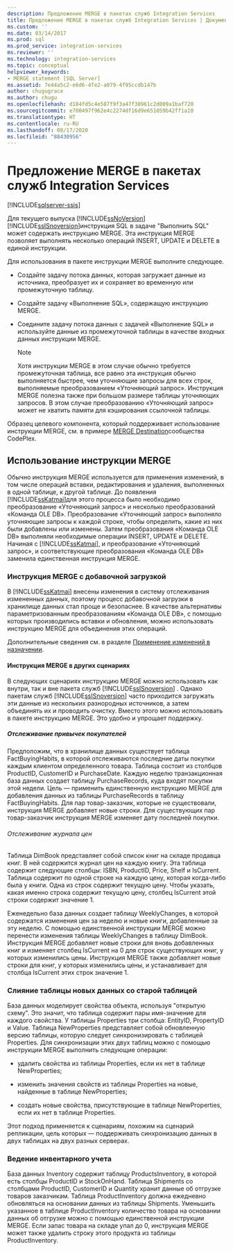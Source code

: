 ```yaml
---
description: Предложение MERGE в пакетах служб Integration Services
title: Предложение MERGE в пакетах служб Integration Services | Документы Майкрософт
ms.custom: ''
ms.date: 03/14/2017
ms.prod: sql
ms.prod_service: integration-services
ms.reviewer: ''
ms.technology: integration-services
ms.topic: conceptual
helpviewer_keywords:
- MERGE statement [SQL Server]
ms.assetid: 7e44a5c2-e6d6-4fe2-a079-4f95ccdb147b
author: chugugrace
ms.author: chugu
ms.openlocfilehash: d184fd5c4e587f9f3a47f38961c2d009a1baf720
ms.sourcegitcommit: e700497f962e4c2274df16d9e651059b42ff1a10
ms.translationtype: HT
ms.contentlocale: ru-RU
ms.lasthandoff: 08/17/2020
ms.locfileid: "88430956"
---
```

# <a name="merge-in-integration-services-packages"></a>Предложение MERGE в пакетах служб Integration Services

[!INCLUDE[sqlserver-ssis](../../includes/applies-to-version/sqlserver-ssis.md)]


  Для текущего выпуска [!INCLUDE[ssNoVersion](../../includes/ssnoversion-md.md)][!INCLUDE[ssISnoversion](../../includes/ssisnoversion-md.md)]инструкция SQL в задаче "Выполнить SQL" может содержать инструкцию MERGE. Эта инструкция MERGE позволяет выполнять несколько операций INSERT, UPDATE и DELETE в единой инструкции.  
  
 Для использования в пакете инструкции MERGE выполните следующее.  
  
-   Создайте задачу потока данных, которая загружает данные из источника, преобразует их и сохраняет во временную или промежуточную таблицу.  
  
-   Создайте задачу «Выполнение SQL», содержащую инструкцию MERGE.  
  
-   Соедините задачу потока данных с задачей «Выполнение SQL» и используйте данные из промежуточной таблицы в качестве входных данных инструкции MERGE.  
  
    > [!NOTE]  
    >  Хотя инструкции MERGE в этом случае обычно требуется промежуточная таблица, все равно эта инструкция обычно выполняется быстрее, чем уточняющие запросы для всех строк, выполняемые преобразованием «Уточняющий запрос». Инструкция MERGE полезна также при большом размере таблицы уточняющих запросов. В этом случае преобразованию «Уточняющий запрос» может не хватить памяти для кэширования ссылочной таблицы.  
  
 Образец целевого компонента, который поддерживает использование инструкции MERGE, см. в примере [MERGE Destination](https://go.microsoft.com/fwlink/?LinkId=141215)сообщества CodePlex.  
  
## <a name="using-merge"></a>Использование инструкции MERGE  
 Обычно инструкция MERGE используется для применения изменений, в том числе операций вставки, редактирования и удаления, выполненных в одной таблице, к другой таблице. До появления [!INCLUDE[ssKatmai](../../includes/sskatmai-md.md)]для этого процесса было необходимо преобразование «Уточняющий запрос» и несколько преобразований «Команда OLE DB». Преобразование «Уточняющий запрос» выполняло уточняющие запросы к каждой строке, чтобы определить, какие из них были добавлены или изменены. Затем преобразования «Команда OLE DB» выполняли необходимые операции INSERT, UPDATE и DELETE. Начиная с [!INCLUDE[ssKatmai](../../includes/sskatmai-md.md)], и преобразование «Уточняющий запрос», и соответствующие преобразования «Команда OLE DB» заменила единственная инструкция MERGE.  
  
### <a name="merge-with-incremental-loads"></a>Инструкция MERGE с добавочной загрузкой  
 В [!INCLUDE[ssKatmai](../../includes/sskatmai-md.md)] внесены изменения в систему отслеживания измененных данных, поэтому процесс добавочной загрузки в хранилище данных стал проще и безопаснее. В качестве альтернативы параметризованным преобразованиям «Команда OLE DB», с помощью которых производились вставки и обновления, можно использовать инструкцию MERGE для объединения этих операций.  
  
 Дополнительные сведения см. в разделе [Применение изменений в назначении](../../integration-services/change-data-capture/apply-the-changes-to-the-destination.md).  
  
#### <a name="merge-in-other-scenarios"></a>Инструкция MERGE в других сценариях  
 В следующих сценариях инструкцию MERGE можно использовать как внутри, так и вне пакета служб [!INCLUDE[ssISnoversion](../../includes/ssisnoversion-md.md)] . Однако пакетам служб [!INCLUDE[ssISnoversion](../../includes/ssisnoversion-md.md)] часто приходится загружать эти данные из нескольких разнородных источников, а затем объединять их и проводить очистку. Вместо этого можно использовать в пакете инструкцию MERGE. Это удобно и упрощает поддержку.  
  
##### <a name="track-buying-habits"></a>Отслеживание привычек покупателей  
 Предположим, что в хранилище данных существует таблица FactBuyingHabits, в которой отслеживаются последние даты покупки каждым клиентом определенного товара. Таблица состоит из столбцов ProductID, CustomerID и PurchaseDate. Каждую неделю транзакционная база данных создает таблицу PurchaseRecords, куда входят покупки этой недели. Цель — применить единственную инструкцию MERGE для добавления данных из таблицы PurchaseRecords в таблицу FactBuyingHabits. Для пар товар-заказчик, которые не существовали, инструкция MERGE добавляет новые строки. Для существующих пар товар-заказчик инструкция MERGE изменяет дату последней покупки.  
  
###### <a name="track-price-history"></a>Отслеживание журнала цен  
 Таблица DimBook представляет собой список книг на складе продавца книг. В ней содержится журнал цен на каждую книгу. Эта таблица содержит следующие столбцы: ISBN, ProductID, Price, Shelf и IsCurrent. Таблица содержит по одной строке на каждую цену, которая когда-либо была у книги. Одна из строк содержит текущую цену. Чтобы указать, какая именно строка содержит текущую цену, столбец IsCurrent этой строки содержит значение 1.  
  
 Еженедельно база данных создает таблицу WeeklyChanges, в которой содержатся изменения цен за неделю и новые книги, добавленные за эту неделю. С помощью единственной инструкции MERGE можно перенести изменения таблицы WeeklyChanges в таблицу DimBook. Инструкция MERGE добавляет новые строки для вновь добавленных книг и изменяет столбец IsCurrent на 0 для строк существующих книг, у которых изменились цены. Инструкция MERGE также добавляет новые строки для книг, у которых изменились цены, и устанавливает для столбца IsCurrent этих строк значение 1.  
  
### <a name="merge-a-table-with-new-data-against-the-old-table"></a>Слияние таблицы новых данных со старой таблицей  
 База данных моделирует свойства объекта, используя "открытую схему". Это значит, что таблица содержит пары имя-значение для каждого свойства. У таблицы Properties три столбца: EntityID, PropertyID и Value. Таблица NewProperties представляет собой обновленную версию таблицы, которую следует синхронизировать с таблицей Properties. Для синхронизации этих двух таблиц можно с помощью инструкции MERGE выполнить следующие операции:  
  
-   удалить свойства из таблицы Properties, если их нет в таблице NewProperties;  
  
-   изменить значения свойств из таблицы Properties на новые, найденные в таблице NewProperties;  
  
-   создать новые свойства, присутствующие в таблице NewProperties, если их нет в таблице Properties.  
  
 Этот подход применяется к сценариям, похожим на сценарий репликации, цель которых — поддерживать синхронизацию данных в двух таблицах на двух разных серверах.  
  
### <a name="track-inventory"></a>Ведение инвентарного учета  
 База данных Inventory содержит таблицу ProductsInventory, в которой есть столбцы ProductID и StockOnHand. Таблица Shipments со столбцами ProductID, CustomerID и Quantity хранит данные об отгрузке товаров заказчикам. Таблица ProductInventory должна ежедневно обновляться на основании данных из таблицы Shipments. Уменьшить указанное в таблице ProductInventory количество товара на основании данных об отгрузке можно с помощью единственной инструкции MERGE. Если запас товара на складе упал до 0, инструкция MERGE может также удалить строку этого продукта из таблицы ProductInventory.  
  
  
